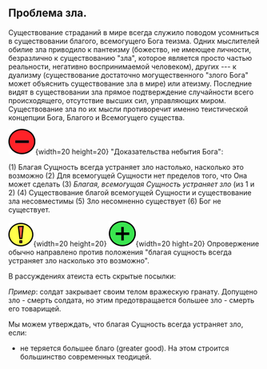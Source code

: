 ## Проблема зла.

Существование страданий в мире всегда служило поводом усомниться в существовании благого, всемогущего Бога теизма. Одних мыслителей обилие зла приводило к пантеизму (божество, не имеющее личности, безразлично к существованию "зла", которое является просто частью реальности, негативно воспринимаемой человеком), других --- к дуализму (существование достаточно могущественного "злого Бога" может объяснить существование зла в мире) или атеизму. Последние видят в существовании зла прямое подтверждение случайности всего происходящего, отсутствие высших сил, управляющих миром. Существование зла по их мысли противоречит именно теистической концепции Бога, Благого и Всемогущего существа.

![](../image/a_letter03.png){width=20 height=20} "Доказательства небытия Бога":

(1) Благая Сущность всегда устраняет зло настолько, насколько это возможно
(2) Для всемогущей Сущности нет пределов того, что Она может сделать
(3) *Благая, всемогущая Сущность устраняет зло* (из 1 и 2)
(4) Существование благой всемогущей Сущности и существование зла несовместимы
(5) Зло несомненно существует
(6) Бог не существует.

<!---   (Mackie J.L. Evil and Omnipotence P. 173) --->
![](../image/exclame01_50.png){width=20 height=20} ![](../image/cross05.png){width=20 hight=20}   Опровержение обычно направлено против положения "благая сущность всегда устраняет зло насколько это возможно".  

В рассуждениях атеиста есть скрытые посылки:


*Пример*: солдат закрывает своим телом вражескую гранату. Допущено зло - смерть солдата, но этим предотвращается большее зло - смерть его товарищей.

Мы можем утверждать, что благая Сущность всегда устраняет зло, если:

* не теряется большее благо (greater good). На этом строится большинство современных теодицей.

